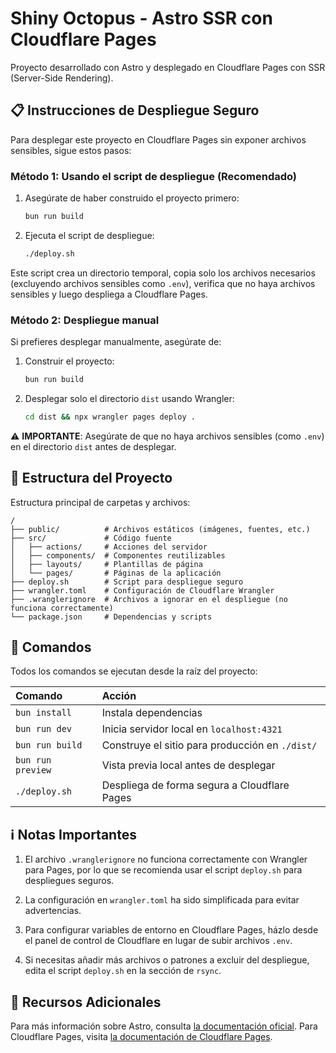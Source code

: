 # Shiny Octopus - Astro SSR con Cloudflare Pages

Proyecto desarrollado con Astro y desplegado en Cloudflare Pages con SSR (Server-Side Rendering).

## 📋 Instrucciones de Despliegue Seguro

Para desplegar este proyecto en Cloudflare Pages sin exponer archivos sensibles, sigue estos pasos:

### Método 1: Usando el script de despliegue (Recomendado)

1. Asegúrate de haber construido el proyecto primero:
   ```sh
   bun run build
   ```

2. Ejecuta el script de despliegue:
   ```sh
   ./deploy.sh
   ```

Este script crea un directorio temporal, copia solo los archivos necesarios (excluyendo archivos sensibles como `.env`), verifica que no haya archivos sensibles y luego despliega a Cloudflare Pages.

### Método 2: Despliegue manual

Si prefieres desplegar manualmente, asegúrate de:

1. Construir el proyecto:
   ```sh
   bun run build
   ```

2. Desplegar solo el directorio `dist` usando Wrangler:
   ```sh
   cd dist && npx wrangler pages deploy .
   ```

⚠️ **IMPORTANTE**: Asegúrate de que no haya archivos sensibles (como `.env`) en el directorio `dist` antes de desplegar.

## 🚀 Estructura del Proyecto

Estructura principal de carpetas y archivos:

```text
/
├── public/          # Archivos estáticos (imágenes, fuentes, etc.)
├── src/             # Código fuente
│   ├── actions/     # Acciones del servidor
│   ├── components/  # Componentes reutilizables
│   ├── layouts/     # Plantillas de página
│   └── pages/       # Páginas de la aplicación
├── deploy.sh        # Script para despliegue seguro
├── wrangler.toml    # Configuración de Cloudflare Wrangler
├── .wranglerignore  # Archivos a ignorar en el despliegue (no funciona correctamente)
└── package.json     # Dependencias y scripts
```

## 🦟 Comandos

Todos los comandos se ejecutan desde la raíz del proyecto:

| Comando                 | Acción                                             |
| :---------------------- | :-------------------------------------------------- |
| `bun install`           | Instala dependencias                               |
| `bun run dev`           | Inicia servidor local en `localhost:4321`          |
| `bun run build`         | Construye el sitio para producción en `./dist/`    |
| `bun run preview`       | Vista previa local antes de desplegar              |
| `./deploy.sh`           | Despliega de forma segura a Cloudflare Pages       |

## ℹ️ Notas Importantes

1. El archivo `.wranglerignore` no funciona correctamente con Wrangler para Pages, por lo que se recomienda usar el script `deploy.sh` para despliegues seguros.

2. La configuración en `wrangler.toml` ha sido simplificada para evitar advertencias.

3. Para configurar variables de entorno en Cloudflare Pages, házlo desde el panel de control de Cloudflare en lugar de subir archivos `.env`.

4. Si necesitas añadir más archivos o patrones a excluir del despliegue, edita el script `deploy.sh` en la sección de `rsync`.

## 👀 Recursos Adicionales

Para más información sobre Astro, consulta [la documentación oficial](https://docs.astro.build).
Para Cloudflare Pages, visita [la documentación de Cloudflare Pages](https://developers.cloudflare.com/pages/).
